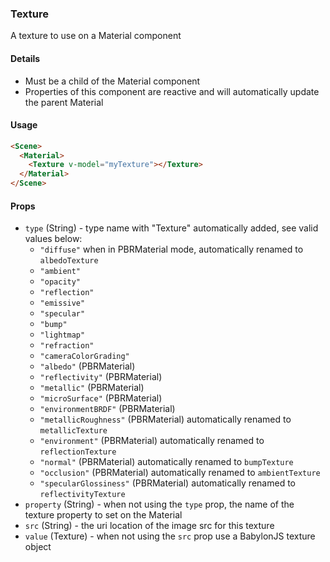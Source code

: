 ### Texture

A texture to use on a Material component

#### Details

 - Must be a child of the Material component
 - Properties of this component are reactive and will automatically update the parent Material

#### Usage

```html
<Scene>
  <Material>
    <Texture v-model="myTexture"></Texture>
  </Material>
</Scene>
```

#### Props

 - `type` (String) - type name with "Texture" automatically added, see valid values below:
    - `"diffuse"` when in PBRMaterial mode, automatically renamed to `albedoTexture`
    - `"ambient"`
    - `"opacity"`
    - `"reflection"`
    - `"emissive"`
    - `"specular"`
    - `"bump"`
    - `"lightmap"`
    - `"refraction"`
    - `"cameraColorGrading"`
    - `"albedo"` (PBRMaterial)
    - `"reflectivity"` (PBRMaterial)
    - `"metallic"` (PBRMaterial)
    - `"microSurface"` (PBRMaterial)
    - `"environmentBRDF"` (PBRMaterial)
    - `"metallicRoughness"` (PBRMaterial) automatically renamed to `metallicTexture`
    - `"environment"` (PBRMaterial) automatically renamed to `reflectionTexture`
    - `"normal"` (PBRMaterial) automatically renamed to `bumpTexture`
    - `"occlusion"` (PBRMaterial) automatically renamed to `ambientTexture`
    - `"specularGlossiness"` (PBRMaterial) automatically renamed to `reflectivityTexture`
 - `property` (String) - when not using the `type` prop, the name of the texture property to set on the Material
 - `src` (String) - the uri location of the image src for this texture
 - `value` (Texture) - when not using the `src` prop use a BabylonJS texture object
